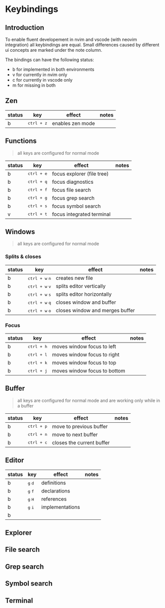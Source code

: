 # Keybindings

## Introduction

To enable fluent developement in nvim and vscode (with neovim integration) all keybindings are equal. Small differences caused by different ui concepts are marked under the note column.

The bindings can have the following status:

- b for implemented in both environments
- v for currently in nvim only
- c for currently in vscode only
- m for missing in both

## Zen

| status | key                 | effect           | notes |
| ------ | ------------------- | ---------------- | ----- |
| b      | <kbd>ctrl + z</kbd> | enables zen mode |       |

## Functions

> all keys are configured for normal mode

| status | key                 | effect                     | notes |
| ------ | ------------------- | -------------------------- | ----- |
| b      | <kbd>ctrl + e</kbd> | focus explorer (file tree) |       |
| b      | <kbd>ctrl + q</kbd> | focus diagnostics          |       |
| b      | <kbd>ctrl + f</kbd> | focus file search          |       |
| b      | <kbd>ctrl + g</kbd> | focus grep search          |       |
| b      | <kbd>ctrl + s</kbd> | focus symbol search        |       |
| v      | <kbd>ctrl + t</kbd> | focus integrated terminal  |       |

## Windows

> all keys are configured for normal mode

### Splits & closes

| status | key                              | effect                          | notes |
| ------ | -------------------------------- | ------------------------------- | ----- |
| b      | <kbd>ctrl + w</kbd> <kbd>n</kbd> | creates new file                |       |
| b      | <kbd>ctrl + w</kbd> <kbd>v</kbd> | splits editor vertically        |       |
| b      | <kbd>ctrl + w</kbd> <kbd>s</kbd> | splits editor horizontally      |       |
| b      | <kbd>ctrl + w</kbd> <kbd>q</kbd> | closes window and buffer        |       |
| b      | <kbd>ctrl + w</kbd> <kbd>o</kbd> | closes window and merges buffer |       |

### Focus

| status | key                 | effect                       | notes |
| ------ | ------------------- | ---------------------------- | ----- |
| b      | <kbd>ctrl + h</kbd> | moves window focus to left   |       |
| b      | <kbd>ctrl + l</kbd> | moves window focus to right  |       |
| b      | <kbd>ctrl + k</kbd> | moves window focus to top    |       |
| b      | <kbd>ctrl + j</kbd> | moves window focus to bottom |       |

## Buffer

> all keys are configured for normal mode and are working only while in a buffer

| status | key                 | effect                    | notes |
| ------ | ------------------- | ------------------------- | ----- |
| b      | <kbd>ctrl + p</kbd> | move to previous buffer   |       |
| b      | <kbd>ctrl + n</kbd> | move to next buffer       |       |
| b      | <kbd>ctrl + c</kbd> | closes the current buffer |       |

## Editor

| status | key                       | effect          | notes |
| ------ | ------------------------- | --------------- | ----- |
| b      | <kbd>g</kbd> <kbd>d</kbd> | definitions     |       |
| b      | <kbd>g</kbd> <kbd>f</kbd> | declarations    |       |
| b      | <kbd>g</kbd> <kbd>H</kbd> | references      |       |
| b      | <kbd>g</kbd> <kbd>i</kbd> | implementations |       |
| b      | <kbd></kbd> <kbd></kbd>   |                 |       |

## Explorer

## File search

## Grep search

## Symbol search

## Terminal
